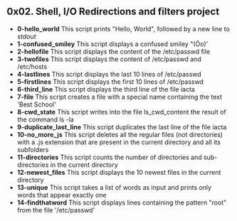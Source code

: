 ## 0x02. Shell, I/O Redirections and filters project
- **0-hello_world**
This script prints "Hello, World", followed by a new line to *stdout*
- **1-confused_smiley**
This script displays a confused smiley "(Ôo)'
- **2-hellofile**
This script displays the content of the /etc/passwd file
- **3-twofiles**
This script displays the content of /etc/passwd and /etc/hosts
- **4-lastlines**
This script displays the last 10 lines of /etc/passwd
- **5-firstlines**
This script displays the first 10 lines of /etc/passwd
- **6-third_line**
This script displays the third line of the file iacta
- **7-file**
This script creates a file with a special name containing the text 'Best School'
- **8-cwd_state**
This script writes into the file ls\_cwd\_content the result of the command ls -la
- **9-duplicate_last_line**
This script duplicates the last line of the file iacta
- **10-no_more_js**
This script deletes all the regular files (not directories) with a .js extension that are present in the current directory and all its subfolders
- **11-directories**
This script counts the number of directories and sub-directories in the current directory
- **12-newest_files**
This script displays the 10 newest files in the current directory
- **13-unique**
This script takes a list of words as input and prints only words that appear exactly one
- **14-findthatword**
This script displays lines containing the pattern "root" from the file '/etc/passwd'

